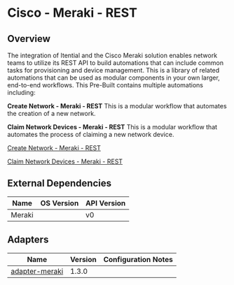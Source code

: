 # Cisco - Meraki - REST

## Overview

The integration of Itential and the Cisco Meraki solution enables network teams to utilize its REST API to build automations that can include common tasks for provisioning and device management. This is a library of related automations that can be used as modular components in your own larger, end-to-end workflows.
This Pre-Built contains multiple automations including:

**Create Network - Meraki - REST**
This is a modular workflow that automates the creation of a new network.

**Claim Network Devices - Meraki - REST**
This is a modular workflow that automates the process of claiming a new network device.


<a href='https://gitlab.com/itentialopensource/pre-built-automations/cisco-meraki-rest/-/blob/release/2023.1/documentation/Create Network - Meraki - REST.md' target='_blank'>Create Network - Meraki - REST</a>

<a href='https://gitlab.com/itentialopensource/pre-built-automations/cisco-meraki-rest/-/blob/release/2023.1/documentation/Claim Network Devices - Meraki - REST.md' target='_blank'>Claim Network Devices - Meraki - REST</a>



## External Dependencies

<table>
  <thead>
    <tr>
      <th>Name</th>
      <th>OS Version</th>
      <th>API Version</th>
    </tr>
  </thead>
  <tbody>
    <tr>
      <td>Meraki</td>
      <td></td>
      <td>v0</td>
    </tr>
  </tbody>
</table>

## Adapters

<table>
  <thead>
    <tr>
      <th>Name</th>
      <th>Version</th>
      <th>Configuration Notes</th>
    </tr>
  </thead>
  <tbody>
    <tr>
      <td><a href="https://gitlab.com/itentialopensource/adapters/sd-wan/adapter-meraki">adapter-meraki</a></td>
      <td>1.3.0</td>
      <td></td>
    </tr>
  </tbody>
</table>